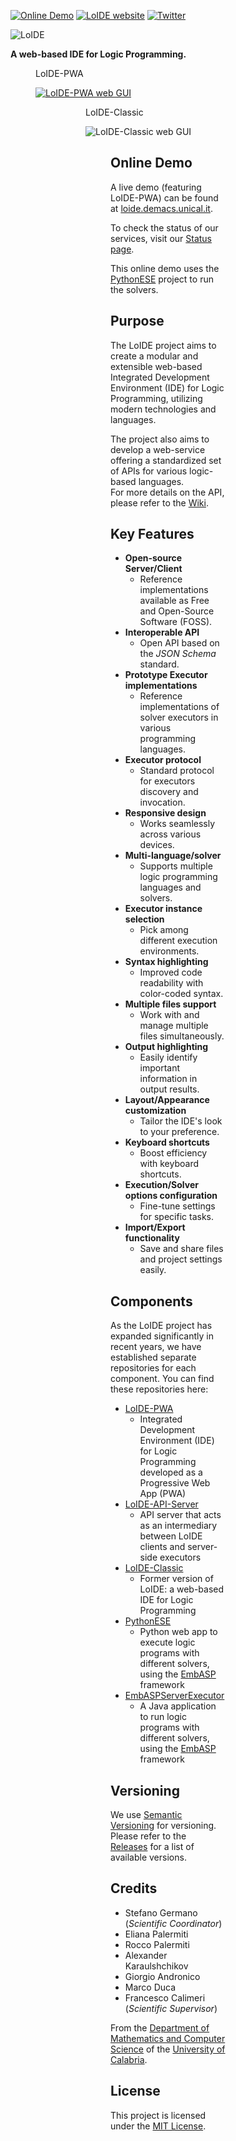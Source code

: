 
[![Online Demo](https://img.shields.io/website-up-down-green-red/https/loide.demacs.unical.it.svg?label=online-demo)](https://loide.demacs.unical.it)
[![LoIDE website](https://img.shields.io/website-up-down-green-red/https/demacs-unical.github.io/LoIDE.svg?label=LoIDE-website)](https://demacs-unical.github.io/LoIDE)
[![Twitter](https://img.shields.io/twitter/url/https/github.com/DeMaCS-UNICAL/LoIDE.svg?style=social)](https://twitter.com/intent/tweet?text=LoIDE%20-%20A%20web-based%20IDE%20for%20Logic%20Programming%0A&url=https%3A%2F%2Fdemacs-unical.github.io%2FLoIDE)


<!-- # LoIDE -->

<picture>
 <source media="(prefers-color-scheme: dark)" srcset="docs/images/logo_LoIDE_dark.svg">
 <source media="(prefers-color-scheme: light)" srcset="docs/images/logo_LoIDE.svg">
 <img alt="LoIDE" src="docs/images/logo_LoIDE.svg">
</picture>

**A web-based IDE for Logic Programming.**

<figure>
 <figcaption>LoIDE-PWA</figcaption>
 
 [![LoIDE-PWA web GUI](docs/screenshots/LoIDE-PWA.png)](https://www.mat.unical.it/calimeri/projects/loide)
<figure>

<figure>
 <figcaption>LoIDE-Classic</figcaption>
 
 ![LoIDE-Classic web GUI](docs/screenshots/screenshot_3-col.png)
<figure>

## Online Demo

A live demo (featuring LoIDE-PWA) can be found at [loide.demacs.unical.it](https://loide.demacs.unical.it).

To check the status of our services, visit our [Status page](https://loide.freshstatus.io).

This online demo uses the [PythonESE](https://github.com/DeMaCS-UNICAL/PythonESE) project to run the solvers.

<!-- This online version uses the [EmbASPServerExecutor](https://github.com/DeMaCS-UNICAL/EmbASPServerExecutor) to run the solvers -->


## Purpose

The LoIDE project aims to create a modular and extensible web-based Integrated Development Environment (IDE) for Logic Programming, utilizing modern technologies and languages.

The project also aims to develop a web-service offering a standardized set of APIs for various logic-based languages.  
For more details on the API, please refer to the [Wiki](https://github.com/DeMaCS-UNICAL/LoIDE/wiki/API).

## Key Features

 - **Open-source Server/Client**
   - Reference implementations available as Free and Open-Source Software (FOSS).
 - **Interoperable API**
   - Open API based on the _JSON Schema_ standard.
 - **Prototype Executor implementations**
   - Reference implementations of solver executors in various programming languages.
 - **Executor protocol**
   - Standard protocol for executors discovery and invocation.
 - **Responsive design**
   - Works seamlessly across various devices.
 - **Multi-language/solver**
   - Supports multiple logic programming languages and solvers.
 - **Executor instance selection**
   - Pick among different execution environments.
 - **Syntax highlighting**
   - Improved code readability with color-coded syntax.
 - **Multiple files support**
   - Work with and manage multiple files simultaneously.
 - **Output highlighting**
   -  Easily identify important information in output results.
 - **Layout/Appearance customization**
   - Tailor the IDE's look to your preference.
 - **Keyboard shortcuts**
   - Boost efficiency with keyboard shortcuts.
 - **Execution/Solver options configuration**
   - Fine-tune settings for specific tasks.
 - **Import/Export functionality**
   -  Save and share files and project settings easily.

## Components

As the LoIDE project has expanded significantly in recent years, we have established separate repositories for each component.
You can find these repositories here:

 - [LoIDE-PWA](https://github.com/DeMaCS-UNICAL/LoIDE-PWA)
   - Integrated Development Environment (IDE) for Logic Programming developed as a Progressive Web App (PWA)
 - [LoIDE-API-Server](https://github.com/DeMaCS-UNICAL/LoIDE-API-Server)
   - API server that acts as an intermediary between LoIDE clients and server-side executors
 - [LoIDE-Classic](https://github.com/DeMaCS-UNICAL/LoIDE-Classic)
   - Former version of LoIDE: a web-based IDE for Logic Programming
 - [PythonESE](https://github.com/DeMaCS-UNICAL/PythonESE)
   - Python web app to execute logic programs with different solvers, using the [EmbASP](https://github.com/DeMaCS-UNICAL/EmbASP) framework
 - [EmbASPServerExecutor](https://github.com/DeMaCS-UNICAL/EmbASPServerExecutor)
   - A Java application to run logic programs with different solvers, using the [EmbASP](https://github.com/DeMaCS-UNICAL/EmbASP) framework

<!--
## Contributing

Please read [CONTRIBUTING.md]() for details on our code of conduct, and the process for submitting pull requests to us.
 -->

## Versioning

We use [Semantic Versioning](http://semver.org) for versioning.  
Please refer to the [Releases](https://github.com/DeMaCS-UNICAL/LoIDE/releases) for a list of available versions.

## Credits

 - Stefano Germano (_Scientific Coordinator_)
 - Eliana Palermiti
 - Rocco Palermiti
 - Alexander Karaulshchikov
 - Giorgio Andronico
 - Marco Duca
 - Francesco Calimeri (_Scientific Supervisor_)

From the [Department of Mathematics and Computer Science](https://www.mat.unical.it) of the [University of Calabria](http://unical.it).


## License

This project is licensed under the [MIT License](LICENSE).
